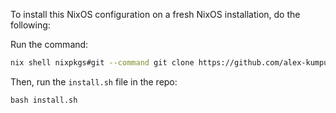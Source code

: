 To install this NixOS configuration on a fresh NixOS installation, do the following:

Run the command:

```bash
nix shell nixpkgs#git --command git clone https://github.com/alex-kumpula/NixOS-Config.git
```

Then, run the `install.sh` file in the repo:

```
bash install.sh
```
